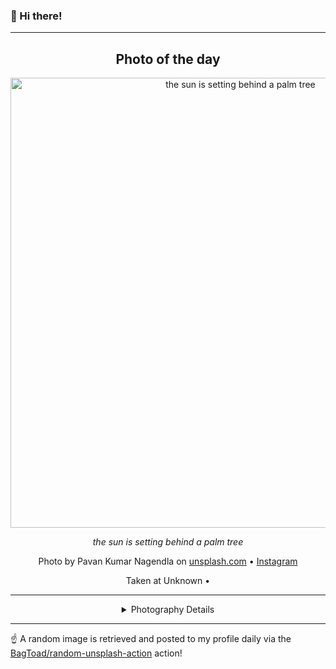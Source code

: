 ### 👋 Hi there!

----
<div align="center">

## Photo of the day
  
  <a href="https://unsplash.com/photos/the-sun-is-setting-behind-a-palm-tree-wRUy2kedi0g"><img width="720" src="https://images.unsplash.com/photo-1704180479458-dbc66edced2e?crop=entropy&cs=tinysrgb&fit=max&fm=jpg&ixid=M3w1NTI0NDl8MHwxfHJhbmRvbXx8fHx8fHx8fDE3MDY1NDIyNzR8&ixlib=rb-4.0.3&q=80&w=1080" alt="the sun is setting behind a palm tree"></a>
  
  <em>the sun is setting behind a palm tree</em>
  
  <em></em>

  Photo by Pavan Kumar Nagendla on [unsplash.com](https://unsplash.com/) • [Instagram](https://instagram.com/hacker_camerawork)
  
  Taken at Unknown • 
  
  ---
  
<details>
<summary>Photography Details</summary>
  
| Parameter     | Value |
| ------------- | ----- |
| Camera Model  | NIKON D5600 |
| Exposure Time | 1/125 |
| Aperture      | 11.0 |
| Focal Length  | 240.0 |
| ISO           | 100 |
| Location      | Unknown (null) |
| Coordinates   | Latitude 0, Longitude 0 |

### Map

{
            "type": "FeatureCollection",
            "features": [
                {
                    "type": "Feature",
                    "properties": {},
                    "geometry": {
                        "coordinates": [
                            0,
                            0
                        ],
                        "type": "Point"
                    },
                    "id": 1
                },
                {
                    "type": "Feature",
                    "properties": {},
                    "geometry": {
                        "coordinates": [
                            [
                                0 + 0.3,
                                0 + 0.3
                            ],
                            [
                                0 - 0.3,
                                0 + 0.3
                            ],
                            [
                                0 - 0.3,
                                0 - 0.3
                            ],
                            [
                                0 + 0.3,
                                0 - 0.3
                            ],
                            [
                                0 + 0.3,
                                0 + 0.3
                            ]
                        ],
                        "type": "LineString"
                    }
                }
            ]
        }

</details>

</div>

----

☝️ A random image is retrieved and posted to my profile daily via the [BagToad/random-unsplash-action](https://github.com/BagToad/random-unsplash-action) action!
